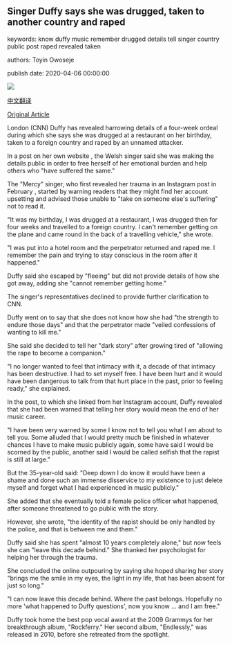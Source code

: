 ## Singer Duffy says she was drugged, taken to another country and raped

keywords: know duffy music remember drugged details tell singer country public post raped revealed taken

authors: Toyin Owoseje

publish date: 2020-04-06 00:00:00

![](https://cdn.cnn.com/cnnnext/dam/assets/200226121153-singer-duffy-thumbnail-lon-orig-super-tease.jpg)

[中文翻译](Singer%20Duffy%20says%20she%20was%20drugged%2C%20taken%20to%20another%20country%20and%20raped_zh.md)

[Original Article](https://edition.cnn.com/2020/04/06/entertainment/duffy-rape-ordeal-intl-scli-gbr/index.html)

London (CNN) Duffy has revealed harrowing details of a four-week ordeal during which she says she was drugged at a restaurant on her birthday, taken to a foreign country and raped by an unnamed attacker.

In a post on her own website , the Welsh singer said she was making the details public in order to free herself of her emotional burden and help others who "have suffered the same."

The "Mercy" singer, who first revealed her trauma in an Instagram post in February , started by warning readers that they might find her account upsetting and advised those unable to "take on someone else's suffering" not to read it.

"It was my birthday, I was drugged at a restaurant, I was drugged then for four weeks and travelled to a foreign country. I can't remember getting on the plane and came round in the back of a travelling vehicle," she wrote.

"I was put into a hotel room and the perpetrator returned and raped me. I remember the pain and trying to stay conscious in the room after it happened."

Duffy said she escaped by "fleeing" but did not provide details of how she got away, adding she "cannot remember getting home."

The singer's representatives declined to provide further clarification to CNN.

Duffy went on to say that she does not know how she had "the strength to endure those days" and that the perpetrator made "veiled confessions of wanting to kill me."

She said she decided to tell her "dark story" after growing tired of "allowing the rape to become a companion."

"I no longer wanted to feel that intimacy with it, a decade of that intimacy has been destructive. I had to set myself free. I have been hurt and it would have been dangerous to talk from that hurt place in the past, prior to feeling ready," she explained.

In the post, to which she linked from her Instagram account, Duffy revealed that she had been warned that telling her story would mean the end of her music career.

"I have been very warned by some I know not to tell you what I am about to tell you. Some alluded that I would pretty much be finished in whatever chances I have to make music publicly again, some have said I would be scorned by the public, another said I would be called selfish that the rapist is still at large."

But the 35-year-old said: "Deep down I do know it would have been a shame and done such an immense disservice to my existence to just delete myself and forget what I had experienced in music publicly."

She added that she eventually told a female police officer what happened, after someone threatened to go public with the story.

However, she wrote, "the identity of the rapist should be only handled by the police, and that is between me and them."

Duffy said she has spent "almost 10 years completely alone," but now feels she can "leave this decade behind." She thanked her psychologist for helping her through the trauma.

She concluded the online outpouring by saying she hoped sharing her story "brings me the smile in my eyes, the light in my life, that has been absent for just so long."

"I can now leave this decade behind. Where the past belongs. Hopefully no more 'what happened to Duffy questions', now you know ... and I am free."

Duffy took home the best pop vocal award at the 2009 Grammys for her breakthrough album, "Rockferry." Her second album, "Endlessly," was released in 2010, before she retreated from the spotlight.